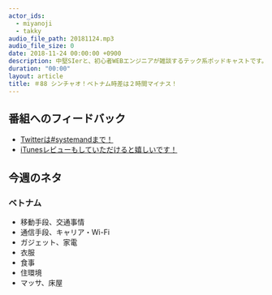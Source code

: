 ```yaml
---
actor_ids:
  - miyanoji
  - takky
audio_file_path: 20181124.mp3
audio_file_size: 0
date: 2018-11-24 00:00:00 +0900
description: 中堅SIerと、初心者WEBエンジニアが雑談するテック系ポッドキャストです。
duration: "00:00"
layout: article
title: ＃88 シンチャオ！ベトナム時差は２時間マイナス！
---
```

## 番組へのフィードバック
* [Twitterは#systemandまで！](https://twitter.com/search?q=%23systemand)
* [iTunesレビューもしていただけると嬉しいです！](https://itunes.apple.com/jp/podcast/systemand-online/id1205168408?mt=2)

## 今週のネタ
### ベトナム
* 移動手段、交通事情
* 通信手段、キャリア・Wi-Fi
* ガジェット、家電
* 衣服
* 食事
* 住環境
* マッサ、床屋
